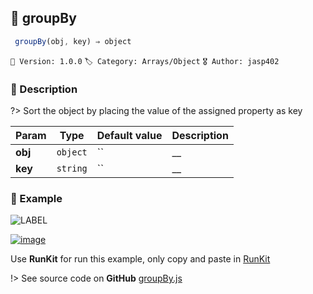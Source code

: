 ## 🧾 groupBy 

```javascript
 groupBy(obj, key) ⇒ object 
``` 


`📢 Version: 1.0.0`  `🏷️ Category: Arrays/Object` `🎖️ Author: jasp402` 

### 📝 Description 


?> Sort the object by placing the value of the assigned property as key 


| Param | Type | Default value | Description |
| --- | --- | --- | --- |
| **obj** | `object` | `` | __ | 
| **key** | `string` | `` | __ | 



### 🧪 Example 


![LABEL](@example ':include :type=code')




[![image](https://user-images.githubusercontent.com/8978470/89190058-8603d500-d566-11ea-914f-284448e5a1b6.png)](https://npm.runkit.com/js-packtools) 
 
Use **RunKit** for run this example, only copy and paste in [RunKit](https://npm.runkit.com/js-packtools)


!> See source code on **GitHub** [groupBy.js](https://github.com/jasp402/js-packtools/blob/master/lib/groupBy.js) 

